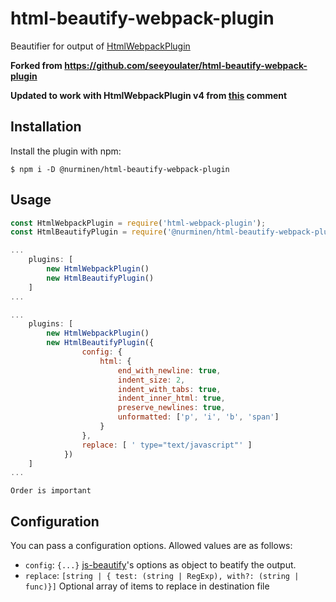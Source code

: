 # html-beautify-webpack-plugin
Beautifier for output of [HtmlWebpackPlugin](https://github.com/jantimon/html-webpack-plugin)

**Forked from https://github.com/seeyoulater/html-beautify-webpack-plugin**

**Updated to work with HtmlWebpackPlugin v4 from [this](https://github.com/seeyoulater/html-beautify-webpack-plugin/issues/9#issuecomment-637805966) comment**

Installation
------------
Install the plugin with npm:
```shell
$ npm i -D @nurminen/html-beautify-webpack-plugin
```


Usage
-----------


```javascript
const HtmlWebpackPlugin = require('html-webpack-plugin');
const HtmlBeautifyPlugin = require('@nurminen/html-beautify-webpack-plugin');

...
    plugins: [
        new HtmlWebpackPlugin()
        new HtmlBeautifyPlugin()
    ]
...
```

```javascript
...
    plugins: [
        new HtmlWebpackPlugin()
        new HtmlBeautifyPlugin({
                config: {
                    html: {
                        end_with_newline: true,
                        indent_size: 2,
                        indent_with_tabs: true,
                        indent_inner_html: true,
                        preserve_newlines: true,
                        unformatted: ['p', 'i', 'b', 'span']
                    }
                },
                replace: [ ' type="text/javascript"' ]
            })
    ]
...
```

    Order is important

Configuration
-------------
You can pass a configuration options.
Allowed values are as follows:

- `config`: `{...}` [js-beautify](https://github.com/beautify-web/js-beautify)'s options as object to beatify the output.
- `replace`: `[string | { test: (string | RegExp), with?: (string | func)}]` Optional array of items to replace in destination file

